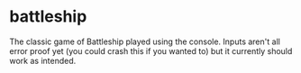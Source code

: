# battleship

The classic game of Battleship played using the console. Inputs aren't all error proof yet (you could crash this if you wanted to) but it currently should work as intended.
